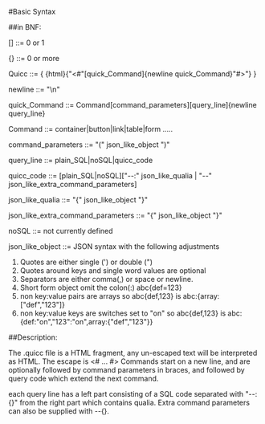 
#Basic Syntax


##in BNF:

[]  ::= 0 or 1

{}  ::= 0 or more

Quicc ::= { {html}{"<#"[quick_Command]{newline quick_Command}"#>"} }

newline ::= "\n"

quick_Command ::=  Command[command_parameters][query_line]{newline query_line}

Command ::= container|button|link|table|form .....

command_parameters ::= "(" json_like_object ")"	 

query_line ::= plain_SQL|noSQL|quicc_code

quicc_code ::=  [plain_SQL|noSQL]["--:" json_like_qualia | "--" json_like_extra_command_parameters]
      
json_like_qualia ::= "{" json_like_object "}"	  

json_like_extra_command_parameters ::= "{" json_like_object "}"	  
	  
noSQL ::= not currently defined

json_like_object ::= JSON syntax with the following adjustments
1. Quotes are either single (') or double (")
2. Quotes around keys and single word values are optional
3. Separators are either comma(,) or space or newline.
4. Short form object omit the  colon(:)  abc{def=123} 
5. non key:value pairs are arrays so  abc{def,123} is abc:{array:["def","123"]}
5. non key:value keys are switches set to "on" so abc{def,123} is abc:{def:"on","123":"on",array:{"def","123"}}





##Description:

The .quicc file is a HTML fragment, any un-escaped text will be interpreted as HTML.
The escape is <# ... #>
Commands start on a new line, and are optionally followed by command parameters in braces, 
and followed by query code which extend the next command.

each query line has a left part consisting of a SQL code separated with  "--:{}" from the right part 
which contains qualia. Extra command parameters can also be supplied with  --{}.





